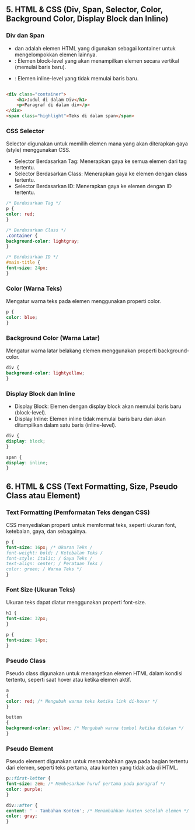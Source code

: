 ## 5. HTML & CSS (Div, Span, Selector, Color, Background Color, Display Block dan Inline)

### Div dan Span
- <div> dan <span> adalah elemen HTML yang digunakan sebagai kontainer untuk mengelompokkan elemen lainnya.

- <div>: Elemen block-level yang akan menampilkan elemen secara vertikal (memulai baris baru).
- <span>: Elemen inline-level yang tidak memulai baris baru.

```html

<div class="container">  
    <h1>Judul di dalam Div</h1>  
    <p>Paragraf di dalam div</p>  
</div>  
<span class="highlight">Teks di dalam span</span>
```

### CSS Selector
Selector digunakan untuk memilih elemen mana yang akan diterapkan gaya (style) menggunakan CSS.

- Selector Berdasarkan Tag: Menerapkan gaya ke semua elemen dari tag tertentu.
- Selector Berdasarkan Class: Menerapkan gaya ke elemen dengan class tertentu.
- Selector Berdasarkan ID: Menerapkan gaya ke elemen dengan ID tertentu.

```css
/* Berdasarkan Tag */
p {
color: red;
}

/* Berdasarkan Class */
.container {
background-color: lightgray;
}

/* Berdasarkan ID */
#main-title {
font-size: 24px;
}
```

### Color (Warna Teks)
Mengatur warna teks pada elemen menggunakan properti color.

```css
p {
color: blue;
}
```

### Background Color (Warna Latar)
Mengatur warna latar belakang elemen menggunakan properti background-color.

```css
div {
background-color: lightyellow;
}
```

### Display Block dan Inline
- Display Block: Elemen dengan display block akan memulai baris baru (block-level).
- Display Inline: Elemen inline tidak memulai baris baru dan akan ditampilkan dalam satu baris (inline-level).

```css
div {
display: block;
}

span {
display: inline;
}
```

## 6. HTML & CSS (Text Formatting, Size, Pseudo Class atau Element)

### Text Formatting (Pemformatan Teks dengan CSS)
CSS menyediakan properti untuk memformat teks, seperti ukuran font, ketebalan, gaya, dan sebagainya.

```css
p {
font-size: 16px; /* Ukuran Teks /
font-weight: bold; / Ketebalan Teks /
font-style: italic; / Gaya Teks /
text-align: center; / Perataan Teks /
color: green; / Warna Teks */
}
```

### Font Size (Ukuran Teks)
Ukuran teks dapat diatur menggunakan properti font-size.

```css
h1 {
font-size: 32px;
}

p {
font-size: 14px;
}
```

### Pseudo Class
Pseudo class digunakan untuk menargetkan elemen HTML dalam kondisi tertentu, seperti saat hover atau ketika elemen aktif.

```css
a
{
color: red; /* Mengubah warna teks ketika link di-hover */
}

button
{
background-color: yellow; /* Mengubah warna tombol ketika ditekan */
}
```

### Pseudo Element
Pseudo element digunakan untuk menambahkan gaya pada bagian tertentu dari elemen, seperti teks pertama, atau konten yang tidak ada di HTML.

```css
p::first-letter {
font-size: 2em; /* Membesarkan huruf pertama pada paragraf */
color: purple;
}

div::after {
content: ' - Tambahan Konten'; /* Menambahkan konten setelah elemen */
color: gray;
}
```